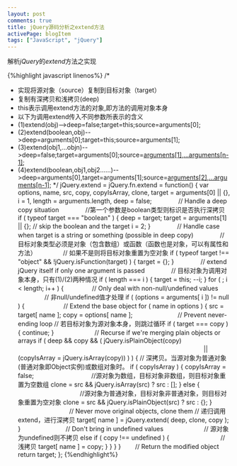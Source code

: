 ```yaml
---
layout: post
comments: true
title: jQuery源码分析之extend方法
activePage: blogItem
tags: ["JavaScript", "jQuery"]
---
```


解析*jQuery*的*extend*方法之实现

{%highlight javascript linenos%}
/*
* 实现将源对象（source）复制到目标对象（target）
* 复制有深拷贝和浅拷贝(deep)
* this表示调用extend方法的对象,即方法的调用对象本身
* 以下为调用extend传入不同参数所表示的含义
* (1)extend(obj)-->deep=false;target=this;source=arguments[0];
* (2)extend(boolean,obj)-->deep=arguments[0];target=this;source=arguments[1];
* (3)extend(obj1,...objn)-->deep=false;target=arguments[0];source=[arguments[1],...arguments[n-1]](n>=2);
* (4)extend(boolean,obj1,obj2......)-->deep=arguments[0],target=arguments[1];source=[arguments[2],...arguments[n-1]](n>=3);
*/
jQuery.extend = jQuery.fn.extend = function() {
	  var   options, name, src, copy, copyIsArray, clone,
	        target = arguments[0] || {},
	        i = 1,
	        length = arguments.length,
	        deep = false;
	 　　　　// Handle a deep copy situation
	 　　　　//第一个参数是boolean类型则标识是否执行深拷贝
	        if ( typeof target === "boolean" ) {
	            deep = target;
	            target = arguments[1] || {};
	            // skip the boolean and the target
	            i = 2;
	        }
	 　　　　// Handle case when target is a string or something (possible in deep copy)
	 　　　　// 目标对象类型必须是对象（包含数组）或函数（函数也是对象，可以有属性和方法）
	 　　　　// 如果不是则将目标对象重置为空对象
	        if ( typeof target !== "object" && !jQuery.isFunction(target) ) {
	            target = {};
	        }
	 　　　　// extend jQuery itself if only one argument is passed
	 　　　　// 目标对象为调用对象本身，只有(1)/(2)两种情况
	        if ( length === i ) {
	            target = this;
	            --i;
	        }
	        for ( ; i < length; i++ ) {
	    　　 　　// Only deal with non-null/undefined values
	   　　　　 // 非null/undefined值才处理
	            if ( (options = arguments[ i ]) != null ) {
	      　　　　　　// Extend the base object
	                for ( name in options ) {
	                    src = target[ name ];
	                    copy = options[ name ];
	        　　　　　　　// Prevent never-ending loop
	                    // 若目标对象为源对象本身，则跳过循环
	                    if ( target === copy ) {
	                        continue;
	                    }
	        　　　　　　  // Recurse if we're merging plain objects or arrays
	                    if ( deep && copy && ( jQuery.isPlainObject(copy) 
	　　　　　　　　　　　　　　　　　　　　　　　　　　　　　　|| (copyIsArray = jQuery.isArray(copy)) ) ) {
	                        // 深拷贝。当源对象为普通对象(普通对象即Object实例)或数组对象时。
	                        if ( copyIsArray ) {
	                           copyIsArray = false;
	            　　　　　　　　　//源对象为数组，目标对象非数组，则目标对象重置为空数组
	                           clone = src && jQuery.isArray(src) ? src : [];
	                        } else {
	            　　　　　　　　　　//源对象为普通对象，目标对象非普通对象，则目标对象重置为空对象
	                            clone = src && jQuery.isPlainObject(src) ? src : {};
	                        }
	          　　　　　　　　 // Never move original objects, clone them
	                        // 递归调用extend，进行深拷贝
	                        target[ name ] = jQuery.extend( deep, clone, copy );
	                    } 
	        　　　　　　　// Don't bring in undefined values
	        　　　　　　 // 源对象为undefined则不拷贝
	                    else if ( copy !== undefined ) {
	          　　　　　　　　// 浅拷贝
	                        target[ name ] = copy;
	                    }
	                }
	        }
	    }
	　　// Return the modified object
	return target;
};
{%endhighlight%}